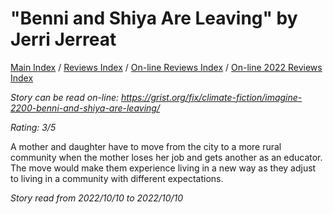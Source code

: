 # "Benni and Shiya Are Leaving" by Jerri Jerreat

[Main Index](../../../README.md) / [Reviews Index](../../README.md) / [On-line Reviews Index](../README.md) / [On-line 2022 Reviews Index](README.md)

*Story can be read on-line: <https://grist.org/fix/climate-fiction/imagine-2200-benni-and-shiya-are-leaving/>*

*Rating: 3/5*

A mother and daughter have to move from the city to a more rural community when the mother loses her job and gets another as an educator. The move would make them experience living in a new way as they adjust to living in a community with different expectations.

*Story read from 2022/10/10 to 2022/10/10*
